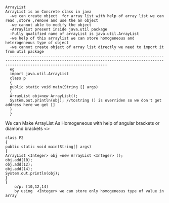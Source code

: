                                                                                     ArrayList
    ArrayList is an Concrete class in java 
      -we can create object  for array list with help of array list we can read ,store ,remove and use the an object
      -we cannot able to modify the object
      -Arraylist present inside java.util package 
      -Fully qualified name of arrayList is java.util.ArrayList
      -we help of this arraylist we can store homogeneous and heterogeneous type of object
      -we cannot create object of array list directly we need to import it from util package
      ---------------------------------------------------------------------------------------------------------------------------------------------------------------------------------------
      eg 
      import java.util.ArrayList
      class p
      {
      public static void main(String [] args)
      {
      ArrayList obj=new ArrayList();
      System.out.println(obj); //tostring () is overriden so we don't get address here we get []
      }
      }

We can Make ArrayList As Homogeneous with help of angular brackets  or diamond brackets   <>

    class P2
    {
    public static void main(String[] args)
    {
    ArrayList <Integer> obj =new ArrayList <Integer> ();
    obj.add(10);
    obj.add(12);
    obj.add(14);
    System.out.println(obj);
    }
    }
        o/p: [10,12,14]
        by using  <Integer> we can store only homogeneous type of value in array


    
